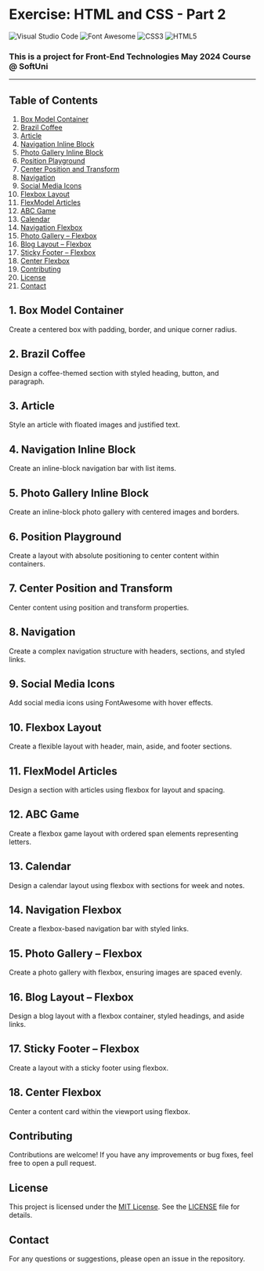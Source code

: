 # Exercise: HTML and CSS - Part 2

![Visual Studio Code](https://img.shields.io/badge/Visual_Studio_Code-0078D4?style=for-the-badge&logo=visual%20studio%20code&logoColor=white)
![Font Awesome](https://img.shields.io/badge/Font_Awesome-339AF0?style=for-the-badge&logo=fontawesome&logoColor=white)
![CSS3](https://img.shields.io/badge/CSS3-1572B6?style=for-the-badge&logo=css3&logoColor=white)
![HTML5](https://img.shields.io/badge/HTML5-E34F26?style=for-the-badge&logo=html5&logoColor=white)
### This is a project for Front-End Technologies May 2024 Course @ SoftUni
---
## Table of Contents
1. [Box Model Container](#1-box-model-container)
2. [Brazil Coffee](#2-brazil-coffee)
3. [Article](#3-article)
4. [Navigation Inline Block](#4-navigation-inline-block)
5. [Photo Gallery Inline Block](#5-photo-gallery-inline-block)
6. [Position Playground](#6-position-playground)
7. [Center Position and Transform](#7-center-position-and-transform)
8. [Navigation](#8-navigation)
9. [Social Media Icons](#9-social-media-icons)
10. [Flexbox Layout](#10-flexbox-layout)
11. [FlexModel Articles](#11-flexmodel-articles)
12. [ABC Game](#12-abc-game)
13. [Calendar](#13-calendar)
14. [Navigation Flexbox](#14-navigation-flexbox)
15. [Photo Gallery – Flexbox](#15-photo-gallery-–-flexbox)
16. [Blog Layout – Flexbox](#16-blog-layout-–-flexbox)
17. [Sticky Footer – Flexbox](#17-sticky-footer-–-flexbox)
18. [Center Flexbox](#18-center-flexbox)
19. [Contributing](#Contributing)
20. [License](#License)
21. [Contact](#Contact)

## 1. Box Model Container
Create a centered box with padding, border, and unique corner radius.

## 2. Brazil Coffee
Design a coffee-themed section with styled heading, button, and paragraph.

## 3. Article
Style an article with floated images and justified text.

## 4. Navigation Inline Block
Create an inline-block navigation bar with list items.

## 5. Photo Gallery Inline Block
Create an inline-block photo gallery with centered images and borders.

## 6. Position Playground
Create a layout with absolute positioning to center content within containers.

## 7. Center Position and Transform
Center content using position and transform properties.

## 8. Navigation
Create a complex navigation structure with headers, sections, and styled links.

## 9. Social Media Icons
Add social media icons using FontAwesome with hover effects.

## 10. Flexbox Layout
Create a flexible layout with header, main, aside, and footer sections.

## 11. FlexModel Articles
Design a section with articles using flexbox for layout and spacing.

## 12. ABC Game
Create a flexbox game layout with ordered span elements representing letters.

## 13. Calendar
Design a calendar layout using flexbox with sections for week and notes.

## 14. Navigation Flexbox
Create a flexbox-based navigation bar with styled links.

## 15. Photo Gallery – Flexbox
Create a photo gallery with flexbox, ensuring images are spaced evenly.

## 16. Blog Layout – Flexbox
Design a blog layout with a flexbox container, styled headings, and aside links.

## 17. Sticky Footer – Flexbox
Create a layout with a sticky footer using flexbox.

## 18. Center Flexbox
Center a content card within the viewport using flexbox.

## Contributing
Contributions are welcome! If you have any improvements or bug fixes, feel free to open a pull request.

## License
This project is licensed under the [MIT License](LICENSE). See the [LICENSE](LICENSE) file for details.

## Contact
For any questions or suggestions, please open an issue in the repository.
